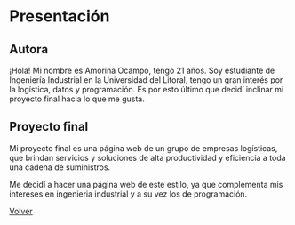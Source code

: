 # Presentación
## Autora 

¡Hola! Mi nombre es Amorina Ocampo, tengo 21 años. Soy estudiante de Ingeniería Industrial en la Universidad del Litoral, tengo un gran interés por la logística, datos y programación. Es por esto último que decidí inclinar mi proyecto final hacia lo que me gusta.

## Proyecto final

Mi proyecto final es una página web de un grupo de empresas logísticas, que brindan servicios y soluciones de alta productividad y eficiencia a toda una cadena de suministros. 

Me decidí a hacer una página web de este estilo, ya que complementa mis intereses en ingenieria industrial y a su vez los de programación.

[Volver](../README.md)